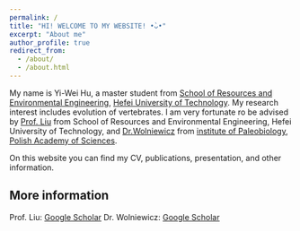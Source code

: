 ```yaml
---
permalink: /
title: "HI! WELCOME TO MY WEBSITE! •̀ᴗ•"
excerpt: "About me"
author_profile: true
redirect_from: 
  - /about/
  - /about.html
---
```


My name is Yi-Wei Hu, a master student from [School of Resources and Environmental Engineering](https://geoscience.hfut.edu.cn/), [Hefei University of Technology](https://www.hfut.edu.cn/). 
My research interest includes evolution of vertebrates. 
I am very fortunate ro be advised by [Prof. Liu](http://faculty.hfut.edu.cn/junliu/zh_CN/index.htm) from School of Resources and Environmental Engineering, Hefei University of Technology, 
and [Dr.Wolniewicz](https://www.paleo.pan.pl/pracownicy/wolniewicz/andrzej_s_wolniewicz.html) from [institute of Paleobiology](https://www.paleo.pan.pl/), [Polish Academy of Sciences](https://scholar.google.com/citations?hl=zh-CN&user=P5XokDgAAAAJ).

On this website you can find my CV, publications, presentation, and other information. 



More information
------
Prof. Liu: [Google Scholar](https://scholar.google.com/citations?hl=zh-CN&user=LWycK8cAAAAJ)
Dr. Wolniewicz: [Google Scholar](https://scholar.google.com/citations?hl=zh-CN&user=P5XokDgAAAAJ)
